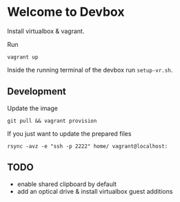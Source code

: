 Welcome to Devbox
=================

Install virtualbox & vagrant.

Run

`vagrant up`

Inside the running terminal of the devbox run `setup-vr.sh`.


Development
-----------

Update the image

```
git pull && vagrant provision
```

If you just want to update the prepared files

```
rsync -avz -e "ssh -p 2222" home/ vagrant@localhost:
```


TODO
----

* enable shared clipboard by default
* add an optical drive & install virtualbox guest additions
